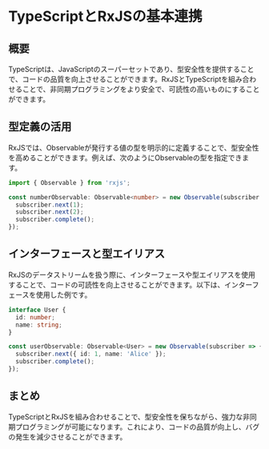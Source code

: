# TypeScriptとRxJSの基本連携

## 概要
TypeScriptは、JavaScriptのスーパーセットであり、型安全性を提供することで、コードの品質を向上させることができます。RxJSとTypeScriptを組み合わせることで、非同期プログラミングをより安全で、可読性の高いものにすることができます。

## 型定義の活用
RxJSでは、Observableが発行する値の型を明示的に定義することで、型安全性を高めることができます。例えば、次のようにObservableの型を指定できます。

```ts
import { Observable } from 'rxjs';

const numberObservable: Observable<number> = new Observable(subscriber => {
  subscriber.next(1);
  subscriber.next(2);
  subscriber.complete();
});
```

## インターフェースと型エイリアス
RxJSのデータストリームを扱う際に、インターフェースや型エイリアスを使用することで、コードの可読性を向上させることができます。以下は、インターフェースを使用した例です。

```ts
interface User {
  id: number;
  name: string;
}

const userObservable: Observable<User> = new Observable(subscriber => {
  subscriber.next({ id: 1, name: 'Alice' });
  subscriber.complete();
});
```

## まとめ
TypeScriptとRxJSを組み合わせることで、型安全性を保ちながら、強力な非同期プログラミングが可能になります。これにより、コードの品質が向上し、バグの発生を減少させることができます。
